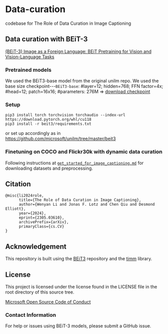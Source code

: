# Data-curation
codebase for The Role of Data Curation in Image Captioning

## Data curation with BEiT-3

[(BEiT-3) Image as a Foreign Language: BEiT Pretraining for Vision and Vision-Language Tasks](https://arxiv.org/abs/2208.10442)

### Pretrained models
We used the BEiT3-base model from the original unilm repo. We used the base size checkpoint---`BEiT3-base`: #layer=12; hidden=768; FFN factor=4x; #head=12; patch=16x16; #parameters: 276M => [download checkpoint](https://conversationhub.blob.core.windows.net/beit-share-public/beit3/pretraining/beit3_base_patch16_224.pth?sv=2021-10-04&st=2023-06-08T11%3A16%3A02Z&se=2033-06-09T11%3A16%3A00Z&sr=c&sp=r&sig=N4pfCVmSeq4L4tS8QbrFVsX6f6q844eft8xSuXdxU48%3D)

### Setup
```
pip3 install torch torchvision torchaudio --index-url https://download.pytorch.org/whl/cu118
pip3 install -r beit3/requirements.txt
```

or 
set up accordingly as in 
https://github.com/microsoft/unilm/tree/master/beit3

### Finetuning on COCO and Flickr30k with dynamic data curation
Following instructions at [`get_started_for_image_captioning.md`](get_started/get_started_for_captioning.md) for downloading datasets and preprocessing. 


## Citation
```
@misc{li2024role,
      title={The Role of Data Curation in Image Captioning}, 
      author={Wenyan Li and Jonas F. Lotz and Chen Qiu and Desmond Elliott},
      year={2024},
      eprint={2305.03610},
      archivePrefix={arXiv},
      primaryClass={cs.CV}
}
```


## Acknowledgement

This repository is built using the [BEiT3](https://github.com/microsoft/unilm/tree/master/beit3) repository and the [timm](https://github.com/rwightman/pytorch-image-models) library.


## License
This project is licensed under the license found in the LICENSE file in the root directory of this source tree.

[Microsoft Open Source Code of Conduct](https://opensource.microsoft.com/codeofconduct)

### Contact Information

For help or issues using BEiT-3 models, please submit a GitHub issue.
